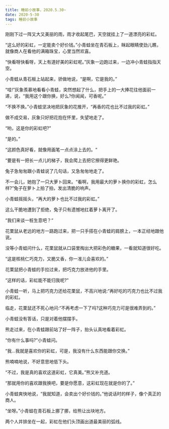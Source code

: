 ```yaml
---
title: 睡前小故事，2020.5.30~
date: 2020-5-30
tags: 睡前小故事
---
```


刚刚下过一阵又大又美丽的雨，雨才收起尾巴，天空就挂上了一道漂亮的彩虹。

“这么好的彩虹，一定能卖个好价钱。”小青蛙坐在青石板上，眯起眼睛使劲儿瞧，就像商人在看他的满箱珠宝，心里当然欢喜。

“快看呀快看呀，天上有道好美的彩虹呢。”灰象一边跑过来，一边冲小青蛙指指天空。

小青蛙从青石板上站起来，骄做地说，“是啊，它是我的。”<!-- more -->


“哇!”灰象羨慕地看看小青蛙，突然想起了什么，把手上的一大捧花往他面前一递，说，“我用这个跟你换，好么?你闻闻，可香呢。”

“不换不换。”小青蛙坚决地把灰象的花推开，“再香的花也比不过我的彩虹。”

做不成交易，灰象只好把花抱在怀里，失望地走了。



“哟，这是你的彩虹吧?”

“是的。”

“这颜色真好看，就像用画笔一点点涂上去的。“

“要是有一把长一点儿的梯子，我会爬上去把它擦得更鲜艳。

兔子急匆匆跟小青蛙说了几句话，又急匆匆地走了。

不一会儿，她抱了一只大萝ト回来。“看啊，我用最大的萝ト换你的彩虹，怎么样?”兔子在萝ト上拍了拍，发出清脆的响声。

小青蛙摇摇头，“再大的萝ト也比不过我的彩虹。”

这么干脆地遭到了拒绝，兔子只有遗憾地扛着萝卜离开了。



“我们来谈一桩生意吧？“

花栗鼠从老远的地方一路跑过来，把一只手搭在小青蛙的肩膀上，一本正经地跟他说。

没等小青蛙问什么，花栗鼠就从口袋里掏出大把彩色的糖果，一看就知道很好吃。

“这是核桃仁巧克力，又脆又香，你一准儿会喜欢的。”

花栗鼠把小青蛙的手拉过来，把巧克力放进他的手里。

“这样的话，彩虹能不能归我呢?”

小青蛙一听，马上把巧克力还给花栗鼠，不高兴地说:“再好吃的巧克力也比不过我的彩虹。


临走，花栗鼠还不死心地问:“不再考虑一下了吗?这种巧克力可是很难弄到的。”

小青蛙没有答话，只是对着他摆摆手。



熊走过来，在小青蛙跟前站了好一阵子，抬头认真地看着彩虹。

“你有什么事吗?”小青蛙问。

“我...我就是喜欢你的彩虹，可是，我没有什么东西能跟你交换。”

熊喃喃地说，不好意思地低下头。

“不过，我是真的喜欢这道彩虹，它真美。”熊又补充道。

“那就用你的喜欢跟我换吧，要是你愿意，这彩虹现在就是你的了。”

小青蛙爽快地说，“我就知道，会卖出个好价钱的。”他说话时的样子，像个真正的商人。

“坐呀。”小青蛙在青石板上挪了挪，给熊让出块地方。

两个人并排坐在一起，彩虹在他们头顶画出道最美丽的弧线。